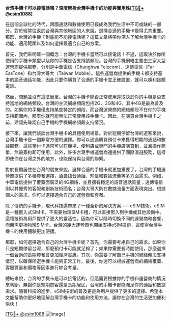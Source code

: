 **台湾手機卡可以接電話嗎？深度解析台灣手機卡的功能與實用性[[TG💪+ @esim1088](https://t.me/s/esim1088)]**

在這個全球化的時代，跨國通話和數據使用已經成為我們生活中不可或缺的一部分。對於經常往返於台灣與其他地區的人來說，選擇合適的手機卡變得尤其重要。那麼，台灣的手機卡到底能不能接電話呢？這篇文章將帶你深入了解台灣手機卡的功能、適用範圍以及如何選擇最適合自己的方案。

首先，我們來明確一個概念：台灣的手機卡當然可以接電話！不過，這取決於你所使用的手機卡類型以及你的手機是否支持該頻段。台灣的手機網絡主要由三家大型運營商提供服務，分別是中華電信（Chunghwa Telecom）、遠傳電信（Far EasTone）和台灣大哥大（Taiwan Mobile）。這些運營商提供的手機卡都支持基本的語音通話功能，因此只要你購買了合適的手機卡並正確設置，就可以順利接聽電話。

然而，問題並沒有這麼簡單。台灣的手機卡能否正常使用還取決於你的手機是否支持當地的網絡頻段。台灣的主流網絡頻段包括2G、3G和4G，其中4G是最為普及的。如果你的手機僅支持某些特定的頻段，而台灣運營商的網絡頻段不在你的手機支持範圍內，那麼你就可能無法正常使用該手機卡。因此，在購買台灣手機卡之前，建議先確認自己手機的手機網絡頻段支持情況。

接下來，讓我們談談台灣手機卡的具體使用場景。對於短期停留台灣的遊客來說，台灣手機卡是一個非常方便的選擇。你可以通過購買預付卡來獲得短期的通話和數據服務。這些預付卡通常可以在機場、便利店或專門的手機店購買到，並且操作簡單，無需簽約即可使用。此外，許多台灣手機運營商還提供了國際漫遊服務，這樣即使你在台灣之外的地方，也能保持與台灣的聯繫。

對於長期居住在台灣的朋友來說，選擇合適的手機卡就更加重要了。台灣的手機運營商提供了多種套餐選擇，涵蓋語音通話、短信和數據流量等多方面需求。例如，中華電信提供了覆蓋面廣泛的4G網絡，並且擁有穩定的語音通話質量；遠傳電信則以其優秀的客服和創新技術聞名；台灣大哥大則在數據流量方面表現突出。根據個人的需求，你可以選擇適合自己的運營商和套餐。

除了傳統的手機卡，現代科技還帶來了一種全新的解決方案——eSIM技術。eSIM是一種嵌入式SIM卡，不需要物理SIM卡槽，可以直接嵌入到手機或其他設備中。這種技術為用戶提供了更大的靈活性，因為你可以隨時切換不同的運營商和套餐，而無需更換物理SIM卡。台灣的幾大運營商也開始支持eSIM技術，這使得台灣手機卡的使用體驗更加便捷。

那麼，如何選擇適合自己的台灣手機卡呢？首先，你需要考慮自己的需求。如果你只是短期停留台灣，那麼預付卡可能就足夠了；如果你需要長時間使用，那麼選擇一個合適的長期套餐會更加經濟實惠。其次，你需要了解自己手機的網絡頻段支持情況，以確保所選手機卡能夠正常工作。最後，你還可以根據運營商的網絡覆蓋、客服質量和價格等因素進行綜合考量。

總結來說，台灣的手機卡是可以接電話的，但這需要根據你的手機和運營商的情況來判斷。無論你是短期遊客還是長期居民，台灣的手機卡都能滿足你的通話和數據需求。隨著科技的進步，eSIM技術的普及更是為用戶提供了更多的選擇。希望本文能幫助你更好地理解台灣手機卡的功能和使用方法，讓你在台灣的生活更加便利愉快！

[[TG💪+ @esim1088](https://t.me/s/esim1088) ![Image](https://i.postimg.cc/4NQfJmqS/Snipaste-2025-05-13-00-14-12.png)]